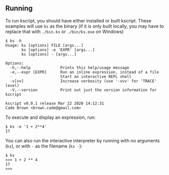 ## Running

To run kscript, you should have either installed or built kscript. These examples will use `ks` as the binary (if it is only built locally, you may have to replace that with `./bin.ks` or `./bin/ks.exe` on Windows)

```shell
$ ks -h
Usage: ks [options] FILE [args...]
       ks [options] -e 'EXPR' [args...]
       ks [options] - [args...]

Options:
  -h,--help             Prints this help/usage message
  -e,--expr [EXPR]      Run an inline expression, instead of a file
  -                     Start an interactive REPL shell
  -v[vv]                Increase verbosity (use '-vvv' for 'TRACE' level)
  -V,--version          Print out just the version information for kscript

kscript v0.0.1 release Mar 22 2020 14:12:31
Cade Brown <brown.cade@gmail.com>
```

To execute and display an expression, run:

```shell
$ ks -e '1 + 2**4'
17
```

You can also run the interactive interpreter by running with no arguments (`ks`), or with `-` as the filename (`ks -`):

```shell
$ ks
>>> 1 + 2 ** 4
17
>>>
```